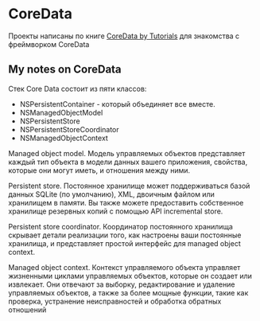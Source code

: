 # CoreData

Проекты написаны по книге [CoreData by Tutorials](https://www.raywenderlich.com/books/core-data-by-tutorials/v7.0) для знакомства с фреймворком CoreData 

## My notes on CoreData

Стек Core Data состоит из пяти классов: 

* NSPersistentContainer - который объединяет все вместе.
* NSManagedObjectModel
* NSPersistentStore
* NSPersistentStoreCoordinator
* NSManagedObjectContext  

Managed object model. Модель управляемых объектов представляет каждый тип объекта в модели данных вашего приложения, свойства, которые они могут иметь, и отношения между ними.

Persistent store. Постоянное хранилище может поддерживаться базой данных SQLite (по умолчанию), XML, двоичным файлом или хранилищем в памяти. Вы также можете предоставить собственное хранилище резервных копий с помощью API incremental store.

Persistent store coordinator. Координатор постоянного хранилища скрывает детали реализации того, как настроены ваши постоянные хранилища, и представляет простой интерфейс для managed object context.

Managed object context. Контекст управляемого объекта управляет жизненными циклами управляемых объектов, которые он создает или извлекает. Они отвечают за выборку, редактирование и удаление управляемых объектов, а также за более мощные функции, такие как проверка, устранение неисправностей и обработка обратных отношений
